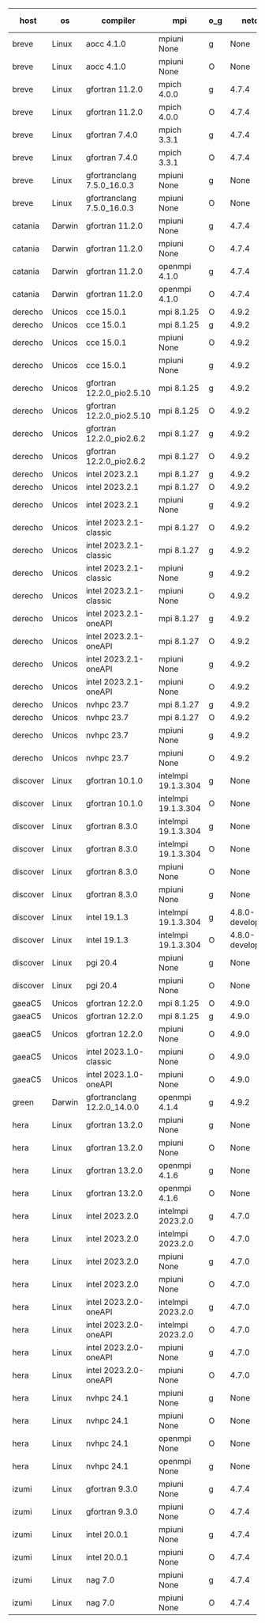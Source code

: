

| host     | os       | compiler                              | mpi                      | o_g        | netcdf        | build       | u_pass          | u_fail          | s_pass            | s_fail            | e_pass             | e_fail             | nuopc_pass       | nuopc_fail       | artifacts link          |
|----------|----------|---------------------------------------|--------------------------|------------|---------------|-------------|-----------------|-----------------|-------------------|-------------------|--------------------|--------------------|------------------|------------------|-------------------------|
| breve | Linux | aocc 4.1.0 | mpiuni None  | g | None  | PASS | 12495 | 26 | 8 | 0 | 44 | 0 | None | None | <a href="https://github.com/esmf-org/esmf-test-artifacts/tree/8171d9bb7339b09e2dad6fe85826c3ff22df102a/develop/aocc/4.1.0/g/mpiuni/None" target="_blank">8171d9b</a> | 
| breve | Linux | aocc 4.1.0 | mpiuni None  | O | None  | PASS | 12495 | 26 | 8 | 0 | 44 | 0 | None | None | <a href="https://github.com/esmf-org/esmf-test-artifacts/tree/ffc7749ed876dda70b0cead03b785ae17b83c32c/develop/aocc/4.1.0/O/mpiuni/None" target="_blank">ffc7749</a> | 
| breve | Linux | gfortran 11.2.0 | mpich 4.0.0  | g | 4.7.4  | PASS | 14189 | 0 | 50 | 0 | 81 | 0 | 51 | 0 | <a href="https://github.com/esmf-org/esmf-test-artifacts/tree/56647a2d90d149611f0b41ed8582a901a170b170/develop/gfortran/11.2.0/g/mpich/4.0.0" target="_blank">56647a2</a> | 
| breve | Linux | gfortran 11.2.0 | mpich 4.0.0  | O | 4.7.4  | PASS | 14189 | 0 | 50 | 0 | 81 | 0 | 51 | 0 | <a href="https://github.com/esmf-org/esmf-test-artifacts/tree/a73d2ab4fddc575c5b4f2324ed758512838f0764/develop/gfortran/11.2.0/O/mpich/4.0.0" target="_blank">a73d2ab</a> | 
| breve | Linux | gfortran 7.4.0 | mpich 3.3.1  | g | 4.7.4  | PASS | 14189 | 0 | 50 | 0 | 81 | 0 | 51 | 0 | <a href="https://github.com/esmf-org/esmf-test-artifacts/tree/f54c3ed81ad5fc603d85ca67491d7d79a2d3e278/develop/gfortran/7.4.0/g/mpich/3.3.1" target="_blank">f54c3ed</a> | 
| breve | Linux | gfortran 7.4.0 | mpich 3.3.1  | O | 4.7.4  | PASS | 14189 | 0 | 50 | 0 | 81 | 0 | 51 | 0 | <a href="https://github.com/esmf-org/esmf-test-artifacts/tree/85f310162aaca2c22f061424281b30286336076a/develop/gfortran/7.4.0/O/mpich/3.3.1" target="_blank">85f3101</a> | 
| breve | Linux | gfortranclang 7.5.0_16.0.3 | mpiuni None  | g | None  | PASS | 12521 | 0 | 8 | 0 | 44 | 0 | None | None | <a href="https://github.com/esmf-org/esmf-test-artifacts/tree/6df3e6c50de939e42dcb3fa6ea96ada16c164102/develop/gfortranclang/7.5.0_16.0.3/g/mpiuni/None" target="_blank">6df3e6c</a> | 
| breve | Linux | gfortranclang 7.5.0_16.0.3 | mpiuni None  | O | None  | PASS | 12521 | 0 | 8 | 0 | 44 | 0 | None | None | <a href="https://github.com/esmf-org/esmf-test-artifacts/tree/07a3825c80c62afc01f34692690c0e787340f4c2/develop/gfortranclang/7.5.0_16.0.3/O/mpiuni/None" target="_blank">07a3825</a> | 
| catania | Darwin | gfortran 11.2.0 | mpiuni None  | g | 4.7.4  | PASS | 12521 | 0 | 8 | 0 | 44 | 0 | None | None | <a href="https://github.com/esmf-org/esmf-test-artifacts/tree/04b788fe91c719c884f9c94f02b59de749f6fc74/develop/gfortran/11.2.0/g/mpiuni/None" target="_blank">04b788f</a> | 
| catania | Darwin | gfortran 11.2.0 | mpiuni None  | O | 4.7.4  | PASS | 12521 | 0 | 8 | 0 | 44 | 0 | None | None | <a href="https://github.com/esmf-org/esmf-test-artifacts/tree/c4ed342e3b2803370ba5c24a8c4091e56faca3c2/develop/gfortran/11.2.0/O/mpiuni/None" target="_blank">c4ed342</a> | 
| catania | Darwin | gfortran 11.2.0 | openmpi 4.1.0  | g | 4.7.4  | PASS | 14186 | 3 | 50 | 0 | 81 | 0 | 51 | 0 | <a href="https://github.com/esmf-org/esmf-test-artifacts/tree/63a4f927692523dba775c36b18c0d636db875ea0/develop/gfortran/11.2.0/g/openmpi/4.1.0" target="_blank">63a4f92</a> | 
| catania | Darwin | gfortran 11.2.0 | openmpi 4.1.0  | O | 4.7.4  | PASS | 14186 | 3 | 50 | 0 | 81 | 0 | 51 | 0 | <a href="https://github.com/esmf-org/esmf-test-artifacts/tree/0395351a44f760ecbf9773ce243bf85f5ddfccfb/develop/gfortran/11.2.0/O/openmpi/4.1.0" target="_blank">0395351</a> | 
| derecho | Unicos | cce 15.0.1 | mpi 8.1.25  | O | 4.9.2  | PASS | 14111 | 78 | 50 | 0 | 81 | 0 | 51 | 0 | <a href="https://github.com/esmf-org/esmf-test-artifacts/tree/cc82708a61faa23a7032093fc6f25e2be202e9c4/develop/cce/15.0.1/O/mpi/8.1.25" target="_blank">cc82708</a> | 
| derecho | Unicos | cce 15.0.1 | mpi 8.1.25  | g | 4.9.2  | PASS | 14113 | 76 | 50 | 0 | 81 | 0 | 51 | 0 | <a href="https://github.com/esmf-org/esmf-test-artifacts/tree/0574f1c240ce4baf2d9de15dced8790ddb86c1c3/develop/cce/15.0.1/g/mpi/8.1.25" target="_blank">0574f1c</a> | 
| derecho | Unicos | cce 15.0.1 | mpiuni None  | O | 4.9.2  | PASS | 12286 | 235 | 8 | 0 | 44 | 0 | None | None | <a href="https://github.com/esmf-org/esmf-test-artifacts/tree/12c0b9b54ea1ecc1ccd53ab761fe5fc5adb527a0/develop/cce/15.0.1/O/mpiuni/None" target="_blank">12c0b9b</a> | 
| derecho | Unicos | cce 15.0.1 | mpiuni None  | g | 4.9.2  | PASS | 12445 | 76 | 8 | 0 | 44 | 0 | None | None | <a href="https://github.com/esmf-org/esmf-test-artifacts/tree/125fa8c7d0ec7d5af4e64717028eaa58ff02cb90/develop/cce/15.0.1/g/mpiuni/None" target="_blank">125fa8c</a> | 
| derecho | Unicos | gfortran 12.2.0_pio2.5.10 | mpi 8.1.25  | g | 4.9.2  | PASS | 14189 | 0 | 50 | 0 | 81 | 0 | 51 | 0 | <a href="https://github.com/esmf-org/esmf-test-artifacts/tree/d3a5de028645c513debb68f623499735dbfd8257/develop/gfortran/12.2.0_pio2.5.10/g/mpi/8.1.25" target="_blank">d3a5de0</a> | 
| derecho | Unicos | gfortran 12.2.0_pio2.5.10 | mpi 8.1.25  | O | 4.9.2  | PASS | 14189 | 0 | 50 | 0 | 81 | 0 | 51 | 0 | <a href="https://github.com/esmf-org/esmf-test-artifacts/tree/8d3eb389ef54974f82d017c0415c595d6868ae5b/develop/gfortran/12.2.0_pio2.5.10/O/mpi/8.1.25" target="_blank">8d3eb38</a> | 
| derecho | Unicos | gfortran 12.2.0_pio2.6.2 | mpi 8.1.27  | g | 4.9.2  | PASS | 14189 | 0 | 50 | 0 | 81 | 0 | 51 | 0 | <a href="https://github.com/esmf-org/esmf-test-artifacts/tree/dcb60f87566a050e229de5359405c877bdfac590/develop/gfortran/12.2.0_pio2.6.2/g/mpi/8.1.27" target="_blank">dcb60f8</a> | 
| derecho | Unicos | gfortran 12.2.0_pio2.6.2 | mpi 8.1.27  | O | 4.9.2  | PASS | 14189 | 0 | 50 | 0 | 81 | 0 | 51 | 0 | <a href="https://github.com/esmf-org/esmf-test-artifacts/tree/0be6c88ec132edca1721ad7de5de3beea7f7bf53/develop/gfortran/12.2.0_pio2.6.2/O/mpi/8.1.27" target="_blank">0be6c88</a> | 
| derecho | Unicos | intel 2023.2.1 | mpi 8.1.27  | g | 4.9.2  | PASS | 14189 | 0 | 50 | 0 | 81 | 0 | 51 | 0 | <a href="https://github.com/esmf-org/esmf-test-artifacts/tree/98e9cbfd865c7160127b29d7fbd2d9c8b6a81ed8/develop/intel/2023.2.1/g/mpi/8.1.27" target="_blank">98e9cbf</a> | 
| derecho | Unicos | intel 2023.2.1 | mpi 8.1.27  | O | 4.9.2  | PASS | None | None | None | None | None | None | None | None | <a href="https://github.com/esmf-org/esmf-test-artifacts/tree/f912d9c94e96e20378edf6dad9b9eefb4e202bcd/develop/intel/2023.2.1/O/mpi/8.1.27" target="_blank">f912d9c</a> | 
| derecho | Unicos | intel 2023.2.1 | mpiuni None  | g | 4.9.2  | PASS | None | None | None | None | None | None | None | None | <a href="https://github.com/esmf-org/esmf-test-artifacts/tree/70e2c44459d8dd4ef1bdcc24576dd04992c4d337/develop/intel/2023.2.1/g/mpiuni/None" target="_blank">70e2c44</a> | 
| derecho | Unicos | intel 2023.2.1-classic | mpi 8.1.27  | O | 4.9.2  | PASS | 14189 | 0 | 50 | 0 | 81 | 0 | 51 | 0 | <a href="https://github.com/esmf-org/esmf-test-artifacts/tree/119f4ae87273271c0171d280f51c008f4dfcbc4b/develop/intel/2023.2.1-classic/O/mpi/8.1.27" target="_blank">119f4ae</a> | 
| derecho | Unicos | intel 2023.2.1-classic | mpi 8.1.27  | g | 4.9.2  | PASS | 14189 | 0 | 50 | 0 | 81 | 0 | 51 | 0 | <a href="https://github.com/esmf-org/esmf-test-artifacts/tree/2effa69d50a508eda07be506c47831e887a40814/develop/intel/2023.2.1-classic/g/mpi/8.1.27" target="_blank">2effa69</a> | 
| derecho | Unicos | intel 2023.2.1-classic | mpiuni None  | g | 4.9.2  | PASS | 12521 | 0 | 8 | 0 | 44 | 0 | None | None | <a href="https://github.com/esmf-org/esmf-test-artifacts/tree/7bbbc21873c0c143a20a6b2ba01f1ba7f5b4657d/develop/intel/2023.2.1-classic/g/mpiuni/None" target="_blank">7bbbc21</a> | 
| derecho | Unicos | intel 2023.2.1-classic | mpiuni None  | O | 4.9.2  | PASS | 12521 | 0 | 8 | 0 | 44 | 0 | None | None | <a href="https://github.com/esmf-org/esmf-test-artifacts/tree/5316521ae1b889723fe79dd665074f3b4a2039d0/develop/intel/2023.2.1-classic/O/mpiuni/None" target="_blank">5316521</a> | 
| derecho | Unicos | intel 2023.2.1-oneAPI | mpi 8.1.27  | g | 4.9.2  | PASS | 14189 | 0 | 50 | 0 | 81 | 0 | 51 | 0 | <a href="https://github.com/esmf-org/esmf-test-artifacts/tree/c316c73bb9024981a58b12c6b0cb0f7ab122927d/develop/intel/2023.2.1-oneAPI/g/mpi/8.1.27" target="_blank">c316c73</a> | 
| derecho | Unicos | intel 2023.2.1-oneAPI | mpi 8.1.27  | O | 4.9.2  | PASS | 14189 | 0 | 49 | 1 | 81 | 0 | 51 | 0 | <a href="https://github.com/esmf-org/esmf-test-artifacts/tree/1149cdc3a464d4b845fb42f540621e3b56bc964d/develop/intel/2023.2.1-oneAPI/O/mpi/8.1.27" target="_blank">1149cdc</a> | 
| derecho | Unicos | intel 2023.2.1-oneAPI | mpiuni None  | g | 4.9.2  | PASS | 12521 | 0 | 8 | 0 | 44 | 0 | None | None | <a href="https://github.com/esmf-org/esmf-test-artifacts/tree/af385173d83e7ddc4c7e830b3dbc73a237d73680/develop/intel/2023.2.1-oneAPI/g/mpiuni/None" target="_blank">af38517</a> | 
| derecho | Unicos | intel 2023.2.1-oneAPI | mpiuni None  | O | 4.9.2  | PASS | 12521 | 0 | 8 | 0 | 44 | 0 | None | None | <a href="https://github.com/esmf-org/esmf-test-artifacts/tree/ab2e6ccd9fb4f4b9b7eb862f4b00ce0d70d9080c/develop/intel/2023.2.1-oneAPI/O/mpiuni/None" target="_blank">ab2e6cc</a> | 
| derecho | Unicos | nvhpc 23.7 | mpi 8.1.27  | g | 4.9.2  | PASS | 14189 | 0 | 50 | 0 | 81 | 0 | 51 | 0 | <a href="https://github.com/esmf-org/esmf-test-artifacts/tree/9b1bfd091742f44a942b6a723159f4a26193b8a6/develop/nvhpc/23.7/g/mpi/8.1.27" target="_blank">9b1bfd0</a> | 
| derecho | Unicos | nvhpc 23.7 | mpi 8.1.27  | O | 4.9.2  | PASS | 14189 | 0 | 50 | 0 | 81 | 0 | 51 | 0 | <a href="https://github.com/esmf-org/esmf-test-artifacts/tree/7fbb678cdf90d2747b45ec8a81098961fc3b2e9b/develop/nvhpc/23.7/O/mpi/8.1.27" target="_blank">7fbb678</a> | 
| derecho | Unicos | nvhpc 23.7 | mpiuni None  | g | 4.9.2  | PASS | 12521 | 0 | 8 | 0 | 44 | 0 | None | None | <a href="https://github.com/esmf-org/esmf-test-artifacts/tree/ca65ef5ba145187d844b1e2af9393b968ae6efd2/develop/nvhpc/23.7/g/mpiuni/None" target="_blank">ca65ef5</a> | 
| derecho | Unicos | nvhpc 23.7 | mpiuni None  | O | 4.9.2  | PASS | 12521 | 0 | 8 | 0 | 44 | 0 | None | None | <a href="https://github.com/esmf-org/esmf-test-artifacts/tree/f6fe88f4da0e0cd1adb2ba847ab6ba02a51df877/develop/nvhpc/23.7/O/mpiuni/None" target="_blank">f6fe88f</a> | 
| discover | Linux | gfortran 10.1.0 | intelmpi 19.1.3.304  | g | None  | PASS | 14174 | 15 | 50 | 0 | 81 | 0 | 51 | 0 | <a href="https://github.com/esmf-org/esmf-test-artifacts/tree/27347d23f76bf19050adf947411cff3529b6e3e4/develop/gfortran/10.1.0/g/intelmpi/19.1.3.304" target="_blank">27347d2</a> | 
| discover | Linux | gfortran 10.1.0 | intelmpi 19.1.3.304  | O | None  | PASS | 14174 | 15 | 50 | 0 | 81 | 0 | 51 | 0 | <a href="https://github.com/esmf-org/esmf-test-artifacts/tree/ce163239c446a87916c755c5e1563f9ae38378d5/develop/gfortran/10.1.0/O/intelmpi/19.1.3.304" target="_blank">ce16323</a> | 
| discover | Linux | gfortran 8.3.0 | intelmpi 19.1.3.304  | g | None  | PASS | 14174 | 15 | 50 | 0 | 81 | 0 | 51 | 0 | <a href="https://github.com/esmf-org/esmf-test-artifacts/tree/66678d4db591459043f9344476f7423bd64e23bb/develop/gfortran/8.3.0/g/intelmpi/19.1.3.304" target="_blank">66678d4</a> | 
| discover | Linux | gfortran 8.3.0 | intelmpi 19.1.3.304  | O | None  | PASS | 14174 | 15 | 50 | 0 | 81 | 0 | 51 | 0 | <a href="https://github.com/esmf-org/esmf-test-artifacts/tree/4f5546ad899c53914f7a3d60a77372a0ad581a26/develop/gfortran/8.3.0/O/intelmpi/19.1.3.304" target="_blank">4f5546a</a> | 
| discover | Linux | gfortran 8.3.0 | mpiuni None  | O | None  | PASS | 12521 | 0 | 8 | 0 | 44 | 0 | None | None | <a href="https://github.com/esmf-org/esmf-test-artifacts/tree/17b6285013fc3732fc1bc56fc8b15a4534f05546/develop/gfortran/8.3.0/O/mpiuni/None" target="_blank">17b6285</a> | 
| discover | Linux | gfortran 8.3.0 | mpiuni None  | g | None  | PASS | 12521 | 0 | 8 | 0 | 44 | 0 | None | None | <a href="https://github.com/esmf-org/esmf-test-artifacts/tree/7a0d9db06898db83df0a4754b5653b8510e5fe1b/develop/gfortran/8.3.0/g/mpiuni/None" target="_blank">7a0d9db</a> | 
| discover | Linux | intel 19.1.3 | intelmpi 19.1.3.304  | g | 4.8.0-development  | PASS | 14189 | 0 | 50 | 0 | 81 | 0 | 51 | 0 | <a href="https://github.com/esmf-org/esmf-test-artifacts/tree/257f794969236a7ddc8d4d21157a14a72fbd0f61/develop/intel/19.1.3/g/intelmpi/19.1.3.304" target="_blank">257f794</a> | 
| discover | Linux | intel 19.1.3 | intelmpi 19.1.3.304  | O | 4.8.0-development  | PASS | 14189 | 0 | 50 | 0 | 81 | 0 | 51 | 0 | <a href="https://github.com/esmf-org/esmf-test-artifacts/tree/540b658d779cd89627d4683aa2d860a0f4b3b35d/develop/intel/19.1.3/O/intelmpi/19.1.3.304" target="_blank">540b658</a> | 
| discover | Linux | pgi 20.4 | mpiuni None  | g | None  | PASS | 12521 | 0 | 8 | 0 | 44 | 0 | None | None | <a href="https://github.com/esmf-org/esmf-test-artifacts/tree/0517373a7dde28d09b866ef1e5a5906b78f26d9d/develop/pgi/20.4/g/mpiuni/None" target="_blank">0517373</a> | 
| discover | Linux | pgi 20.4 | mpiuni None  | O | None  | PASS | 12521 | 0 | 8 | 0 | 44 | 0 | None | None | <a href="https://github.com/esmf-org/esmf-test-artifacts/tree/bcf1642a5127d4f95e89194fd80ba1817cd9bf7f/develop/pgi/20.4/O/mpiuni/None" target="_blank">bcf1642</a> | 
| gaeaC5 | Unicos | gfortran 12.2.0 | mpi 8.1.25  | O | 4.9.0  | PASS | 14189 | 0 | 50 | 0 | 81 | 0 | 51 | 0 | <a href="https://github.com/esmf-org/esmf-test-artifacts/tree/d4c62b88a432e70624f5e3e2c56b9805212708cf/develop/gfortran/12.2.0/O/mpi/8.1.25" target="_blank">d4c62b8</a> | 
| gaeaC5 | Unicos | gfortran 12.2.0 | mpi 8.1.25  | g | 4.9.0  | PASS | None | None | None | None | None | None | None | None | <a href="https://github.com/esmf-org/esmf-test-artifacts/tree/26cadb1496ebb41338f866e8f276357ab57429df/develop/gfortran/12.2.0/g/mpi/8.1.25" target="_blank">26cadb1</a> | 
| gaeaC5 | Unicos | gfortran 12.2.0 | mpiuni None  | O | 4.9.0  | PASS | 12521 | 0 | 8 | 0 | 44 | 0 | None | None | <a href="https://github.com/esmf-org/esmf-test-artifacts/tree/248a46f7f2a0af8fb3f96b4e37badc093ed6595d/develop/gfortran/12.2.0/O/mpiuni/None" target="_blank">248a46f</a> | 
| gaeaC5 | Unicos | intel 2023.1.0-classic | mpiuni None  | O | 4.9.0  | PASS | 12521 | 0 | 8 | 0 | 44 | 0 | None | None | <a href="https://github.com/esmf-org/esmf-test-artifacts/tree/7154ebfe5efe4a36b78583218c5b1f4ff0d2d46f/develop/intel/2023.1.0-classic/O/mpiuni/None" target="_blank">7154ebf</a> | 
| gaeaC5 | Unicos | intel 2023.1.0-oneAPI | mpiuni None  | O | 4.9.0  | PASS | 12521 | 0 | 8 | 0 | 44 | 0 | None | None | <a href="https://github.com/esmf-org/esmf-test-artifacts/tree/7e4b39eeae3e0e8079871e66514db9de260fb409/develop/intel/2023.1.0-oneAPI/O/mpiuni/None" target="_blank">7e4b39e</a> | 
| green | Darwin | gfortranclang 12.2.0_14.0.0 | openmpi 4.1.4  | g | 4.9.2  | PASS | 14189 | 0 | 50 | 0 | 81 | 0 | 51 | 0 | <a href="https://github.com/esmf-org/esmf-test-artifacts/tree/fdea816d9eda6097ee267be2601ee8995fcdd913/develop/gfortranclang/12.2.0_14.0.0/g/openmpi/4.1.4" target="_blank">fdea816</a> | 
| hera | Linux | gfortran 13.2.0 | mpiuni None  | g | None  | PASS | 12521 | 0 | 8 | 0 | 44 | 0 | None | None | <a href="https://github.com/esmf-org/esmf-test-artifacts/tree/281031d3007038c51b0117a62a2275418a2cdb13/develop/gfortran/13.2.0/g/mpiuni/None" target="_blank">281031d</a> | 
| hera | Linux | gfortran 13.2.0 | mpiuni None  | O | None  | PASS | 12521 | 0 | 8 | 0 | 44 | 0 | None | None | <a href="https://github.com/esmf-org/esmf-test-artifacts/tree/03301543ffc01ae66ba4f4afc98a608dd8f17641/develop/gfortran/13.2.0/O/mpiuni/None" target="_blank">0330154</a> | 
| hera | Linux | gfortran 13.2.0 | openmpi 4.1.6  | g | None  | PASS | 14189 | 0 | 50 | 0 | 81 | 0 | 51 | 0 | <a href="https://github.com/esmf-org/esmf-test-artifacts/tree/95ef00077f0ea32ca1a4214349233bd01b81fb49/develop/gfortran/13.2.0/g/openmpi/4.1.6" target="_blank">95ef000</a> | 
| hera | Linux | gfortran 13.2.0 | openmpi 4.1.6  | O | None  | PASS | 14189 | 0 | 50 | 0 | 81 | 0 | 51 | 0 | <a href="https://github.com/esmf-org/esmf-test-artifacts/tree/39eda958653986ffe0e41b067afebbe37b640a33/develop/gfortran/13.2.0/O/openmpi/4.1.6" target="_blank">39eda95</a> | 
| hera | Linux | intel 2023.2.0 | intelmpi 2023.2.0  | g | 4.7.0  | PASS | None | None | None | None | None | None | None | None | <a href="https://github.com/esmf-org/esmf-test-artifacts/tree/0e1868210c8babe731933d629d66c35e79339b9b/develop/intel/2023.2.0/g/intelmpi/2023.2.0" target="_blank">0e18682</a> | 
| hera | Linux | intel 2023.2.0 | intelmpi 2023.2.0  | O | 4.7.0  | PASS | None | None | None | None | None | None | None | None | <a href="https://github.com/esmf-org/esmf-test-artifacts/tree/097b58f56bd643802090061c225c2d7f4d58426c/develop/intel/2023.2.0/O/intelmpi/2023.2.0" target="_blank">097b58f</a> | 
| hera | Linux | intel 2023.2.0 | mpiuni None  | g | 4.7.0  | PASS | None | None | None | None | None | None | None | None | <a href="https://github.com/esmf-org/esmf-test-artifacts/tree/254befcb7ebf03e3cbde5e7e52fa33503daad85c/develop/intel/2023.2.0/g/mpiuni/None" target="_blank">254befc</a> | 
| hera | Linux | intel 2023.2.0 | mpiuni None  | O | 4.7.0  | PASS | None | None | None | None | None | None | None | None | <a href="https://github.com/esmf-org/esmf-test-artifacts/tree/c85695fdf2b30a8780d790521b1c8050435caadc/develop/intel/2023.2.0/O/mpiuni/None" target="_blank">c85695f</a> | 
| hera | Linux | intel 2023.2.0-oneAPI | intelmpi 2023.2.0  | g | 4.7.0  | PASS | 14189 | 0 | 50 | 0 | 81 | 0 | 51 | 0 | <a href="https://github.com/esmf-org/esmf-test-artifacts/tree/fd4f9cea78f4ba6270d8c2842c55c84c4c66579f/develop/intel/2023.2.0-oneAPI/g/intelmpi/2023.2.0" target="_blank">fd4f9ce</a> | 
| hera | Linux | intel 2023.2.0-oneAPI | intelmpi 2023.2.0  | O | 4.7.0  | PASS | 14189 | 0 | 49 | 1 | 81 | 0 | 51 | 0 | <a href="https://github.com/esmf-org/esmf-test-artifacts/tree/4eeb784225d1ced0c2145e6a5f8a9ea48f42495a/develop/intel/2023.2.0-oneAPI/O/intelmpi/2023.2.0" target="_blank">4eeb784</a> | 
| hera | Linux | intel 2023.2.0-oneAPI | mpiuni None  | g | 4.7.0  | PASS | 12521 | 0 | 8 | 0 | 44 | 0 | None | None | <a href="https://github.com/esmf-org/esmf-test-artifacts/tree/1170af8acf21ca4504b1fce8afe67a84ae65ab55/develop/intel/2023.2.0-oneAPI/g/mpiuni/None" target="_blank">1170af8</a> | 
| hera | Linux | intel 2023.2.0-oneAPI | mpiuni None  | O | 4.7.0  | PASS | 12521 | 0 | 8 | 0 | 44 | 0 | None | None | <a href="https://github.com/esmf-org/esmf-test-artifacts/tree/73d036c165e72074e6c90491dcbfa90457570041/develop/intel/2023.2.0-oneAPI/O/mpiuni/None" target="_blank">73d036c</a> | 
| hera | Linux | nvhpc 24.1 | mpiuni None  | g | None  | PASS | 12521 | 0 | 8 | 0 | 44 | 0 | None | None | <a href="https://github.com/esmf-org/esmf-test-artifacts/tree/a8adefc5a602bf4b1476787ce0d97a3ec9532d4e/develop/nvhpc/24.1/g/mpiuni/None" target="_blank">a8adefc</a> | 
| hera | Linux | nvhpc 24.1 | mpiuni None  | O | None  | PASS | None | None | None | None | None | None | None | None | <a href="https://github.com/esmf-org/esmf-test-artifacts/tree/4c2a77220719d9ba54c0e2426cfcec135a24947a/develop/nvhpc/24.1/O/mpiuni/None" target="_blank">4c2a772</a> | 
| hera | Linux | nvhpc 24.1 | openmpi None  | O | None  | PASS | None | None | None | None | None | None | None | None | <a href="https://github.com/esmf-org/esmf-test-artifacts/tree/f5c9ecdc4704bc7b7278df023457c839fa250822/develop/nvhpc/24.1/O/openmpi/None" target="_blank">f5c9ecd</a> | 
| hera | Linux | nvhpc 24.1 | openmpi None  | g | None  | PASS | 14189 | 0 | 50 | 0 | 81 | 0 | 51 | 0 | <a href="https://github.com/esmf-org/esmf-test-artifacts/tree/453fcb429d4fb45c16a8e8da8df03ec678d4d591/develop/nvhpc/24.1/g/openmpi/None" target="_blank">453fcb4</a> | 
| izumi | Linux | gfortran 9.3.0 | mpiuni None  | g | 4.7.4  | PASS | 12521 | 0 | 8 | 0 | 44 | 0 | None | None | <a href="https://github.com/esmf-org/esmf-test-artifacts/tree/0030794776b10afdeb8885817ae077add01abd0e/develop/gfortran/9.3.0/g/mpiuni/None" target="_blank">0030794</a> | 
| izumi | Linux | gfortran 9.3.0 | mpiuni None  | O | 4.7.4  | PASS | 12521 | 0 | 8 | 0 | 44 | 0 | None | None | <a href="https://github.com/esmf-org/esmf-test-artifacts/tree/37364960ada98a3f54141d2bcb20793d3e751838/develop/gfortran/9.3.0/O/mpiuni/None" target="_blank">3736496</a> | 
| izumi | Linux | intel 20.0.1 | mpiuni None  | g | 4.7.4  | PASS | 12521 | 0 | 8 | 0 | 44 | 0 | None | None | <a href="https://github.com/esmf-org/esmf-test-artifacts/tree/fd4c2a6e78e4034a111d584721568b20e4ee5e3e/develop/intel/20.0.1/g/mpiuni/None" target="_blank">fd4c2a6</a> | 
| izumi | Linux | intel 20.0.1 | mpiuni None  | O | 4.7.4  | PASS | 12521 | 0 | 8 | 0 | 44 | 0 | None | None | <a href="https://github.com/esmf-org/esmf-test-artifacts/tree/be6426a9765c8cf7565ae0faa473c92f25dfd3c2/develop/intel/20.0.1/O/mpiuni/None" target="_blank">be6426a</a> | 
| izumi | Linux | nag 7.0 | mpiuni None  | g | 4.7.4  | PASS | 12521 | 0 | 8 | 0 | 44 | 0 | None | None | <a href="https://github.com/esmf-org/esmf-test-artifacts/tree/42d0130cfeabf9b386d65d56da18bccedf0515c0/develop/nag/7.0/g/mpiuni/None" target="_blank">42d0130</a> | 
| izumi | Linux | nag 7.0 | mpiuni None  | O | 4.7.4  | PASS | 12521 | 0 | 8 | 0 | 44 | 0 | None | None | <a href="https://github.com/esmf-org/esmf-test-artifacts/tree/09c40063a541682cb7a4614242ca2b9270809557/develop/nag/7.0/O/mpiuni/None" target="_blank">09c4006</a> | 
